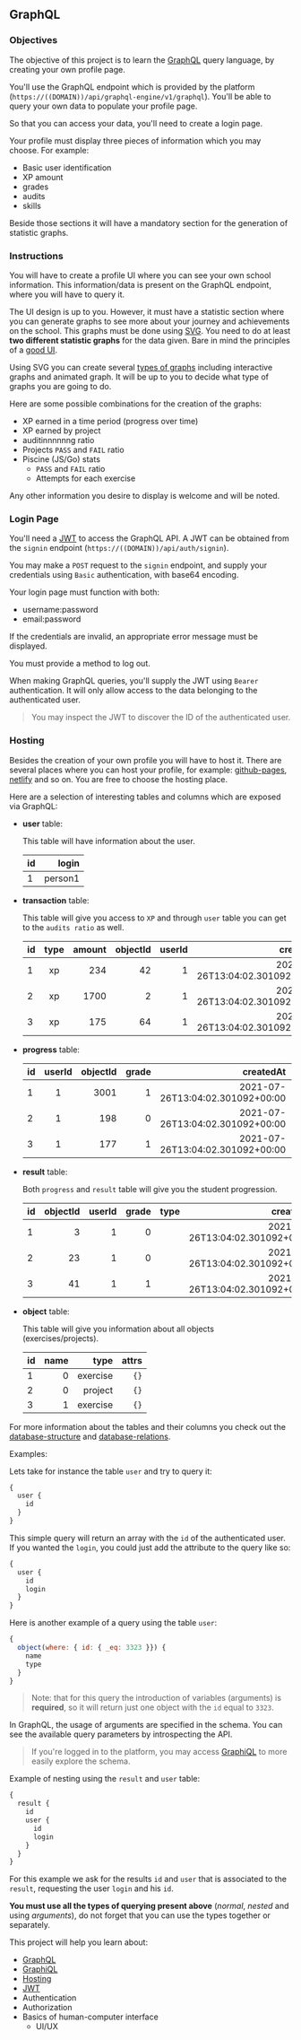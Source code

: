 ## GraphQL

### Objectives

The objective of this project is to learn the [GraphQL](https://graphql.org/) query language, by creating your own profile page.

You'll use the GraphQL endpoint which is provided by the platform (`https://((DOMAIN))/api/graphql-engine/v1/graphql`). You'll be able to query your own data to populate your profile page.

So that you can access your data, you'll need to create a login page.

Your profile must display three pieces of information which you may choose. For example:

- Basic user identification
- XP amount
- grades
- audits
- skills

Beside those sections it will have a mandatory section for the generation of statistic graphs.

### Instructions

You will have to create a profile UI where you can see your own school information. This information/data is present on the GraphQL endpoint, where you will have to query it.

The UI design is up to you. However, it must have a statistic section where you can generate graphs to see more about your journey and achievements on the school. This graphs must be done using [SVG](https://developer.mozilla.org/en-US/docs/Web/SVG). You need to do at least **two different statistic graphs** for the data given. Bare in mind the principles of a [good UI](../good-practices/README.md).

Using SVG you can create several [types of graphs](https://www.tutorialspoint.com/svg/graph.htm) including interactive graphs and animated graph. It will be up to you to decide what type of graphs you are going to do.

Here are some possible combinations for the creation of the graphs:

- XP earned in a time period (progress over time)
- XP earned by project
- auditinnnnnng ratio
- Projects `PASS` and `FAIL` ratio
- Piscine (JS/Go) stats
  - `PASS` and `FAIL` ratio
  - Attempts for each exercise

Any other information you desire to display is welcome and will be noted.

### Login Page

You'll need a [JWT](https://jwt.io/introduction) to access the GraphQL API. A JWT can be obtained from the `signin` endpoint (`https://((DOMAIN))/api/auth/signin`).

You may make a `POST` request to the `signin` endpoint, and supply your credentials using `Basic` authentication, with base64 encoding.

Your login page must function with both:

- username:password
- email:password

If the credentials are invalid, an appropriate error message must be displayed.

You must provide a method to log out.

When making GraphQL queries, you'll supply the JWT using `Bearer` authentication. It will only allow access to the data belonging to the authenticated user.

> You may inspect the JWT to discover the ID of the authenticated user.

### Hosting

Besides the creation of your own profile you will have to host it. There are several places where you can host your profile, for example: [github-pages](https://pages.github.com/), [netlify](https://www.netlify.com/) and so on. You are free to choose the hosting place.

Here are a selection of interesting tables and columns which are exposed via GraphQL:

- **user** table:

  This table will have information about the user.

  | id  |   login |
  | --- | ------: |
  | 1   | person1 |

- **transaction** table:

  This table will give you access to `XP` and through `user` table you can get to the `audits ratio` as well.

  | id  | type | amount | objectId | userId |                        createdAt |                   path |
  | --- | :--: | -----: | -------: | -----: | -------------------------------: | ---------------------: |
  | 1   |  xp  |    234 |       42 |      1 | 2021-07-26T13:04:02.301092+00:00 | /madere/div-01/graphql |
  | 2   |  xp  |   1700 |        2 |      1 | 2021-07-26T13:04:02.301092+00:00 | /madere/div-01/graphql |
  | 3   |  xp  |    175 |       64 |      1 | 2021-07-26T13:04:02.301092+00:00 | /madere/div-01/graphql |

- **progress** table:

  | id  | userId | objectId | grade |                        createdAt |                        updatedAt |                        path |
  | --- | :----: | -------: | ----: | -------------------------------: | -------------------------------: | --------------------------: |
  | 1   |   1    |     3001 |     1 | 2021-07-26T13:04:02.301092+00:00 | 2021-07-26T13:04:02.301092+00:00 | /madere/piscine-go/quest-01 |
  | 2   |   1    |      198 |     0 | 2021-07-26T13:04:02.301092+00:00 | 2021-07-26T13:04:02.301092+00:00 | /madere/piscine-go/quest-01 |
  | 3   |   1    |      177 |     1 | 2021-07-26T13:04:02.301092+00:00 | 2021-07-26T13:04:02.301092+00:00 | /madere/piscine-go/quest-01 |

- **result** table:

  Both `progress` and `result` table will give you the student progression.

  | id  | objectId | userId | grade | type |                        createdAt |                        updatedAt |                   path |
  | --- | -------: | -----: | ----: | ---: | -------------------------------: | -------------------------------: | ---------------------: |
  | 1   |        3 |      1 |     0 |      | 2021-07-26T13:04:02.301092+00:00 | 2021-07-26T13:04:02.301092+00:00 | /madere/div-01/graphql |
  | 2   |       23 |      1 |     0 |      | 2021-07-26T13:04:02.301092+00:00 | 2021-07-26T13:04:02.301092+00:00 | /madere/div-01/graphql |
  | 3   |       41 |      1 |     1 |      | 2021-07-26T13:04:02.301092+00:00 | 2021-07-26T13:04:02.301092+00:00 | /madere/div-01/graphql |

- **object** table:

  This table will give you information about all objects (exercises/projects).

  | id  | name |     type | attrs |
  | --- | ---: | -------: | ----: |
  | 1   |    0 | exercise |  `{}` |
  | 2   |    0 |  project |  `{}` |
  | 3   |    1 | exercise |  `{}` |

For more information about the tables and their columns you check out the [database-structure](http://public.01-edu.org/docs/db/database-structure) and [database-relations](http://public.01-edu.org/docs/db/db-relations).

Examples:

Lets take for instance the table `user` and try to query it:

```js
{
  user {
    id
  }
}
```

This simple query will return an array with the `id` of the authenticated user. If you wanted the `login`,
you could just add the attribute to the query like so:

```js
{
  user {
    id
    login
  }
}
```

Here is another example of a query using the table `user`:

```js
{
  object(where: { id: { _eq: 3323 }}) {
    name
    type
  }
}
```

> Note: that for this query the introduction of variables (arguments) is **required**, so it will return just one object with the `id` equal to `3323`.

In GraphQL, the usage of arguments are specified in the schema. You can see the available query parameters by introspecting the API.

> If you're logged in to the platform, you may access [GraphiQL](<https://((DOMAIN))/graphiql/>) to more easily explore the schema.

Example of nesting using the `result` and `user` table:

```js
{
  result {
    id
    user {
      id
      login
    }
  }
}
```

For this example we ask for the results `id` and `user` that is associated to the `result`, requesting the user `login` and his `id`.

**You must use all the types of querying present above** (_normal_, _nested_ and using _arguments_), do not forget that you can use the types together or separately.

This project will help you learn about:

- [GraphQL](https://graphql.org/)
- [GraphiQL](https://github.com/graphql/graphiql)
- [Hosting](https://en.wikipedia.org/wiki/Web_hosting_service)
- [JWT](https://jwt.io)
- Authentication
- Authorization
- Basics of human-computer interface
  - UI/UX